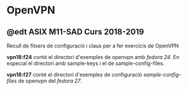 # OpenVPN
## @edt ASIX M11-SAD Curs 2018-2019

Recull de fitxers de configuració i claus per a fer exercicis de OpenVPN

**vpn18:f24** conté el directori d'exemples de openvpn amb *fedora 24*. 
En especial el directori amb sample-keys i el de sample-config-files.

**vpn18:f27** conté el directori d'exemples de configuració *sample-config-files*
de openvpn del *fedora 27*.


